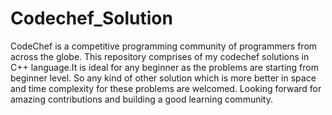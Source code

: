# Codechef_Solution

CodeChef is a competitive programming community of programmers from across the globe.
This repository comprises of my codechef solutions in C++ language.It is ideal for any beginner as the problems are starting from beginner level.
So any kind of other solution which is more better in space and time complexity for these problems are welcomed.
Looking forward for amazing contributions and building a good learning community.

